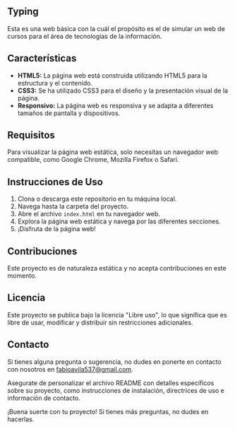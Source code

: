 ## Typing

Esta es una web básica con la cuál el propósito es el de simular un web de cursos para el área de tecnologías de la información.

## Características

- **HTML5:** La página web está construida utilizando HTML5 para la estructura y el contenido.
- **CSS3:** Se ha utilizado CSS3 para el diseño y la presentación visual de la página.
- **Responsivo:** La página web es responsiva y se adapta a diferentes tamaños de pantalla y dispositivos.

## Requisitos

Para visualizar la página web estática, solo necesitas un navegador web compatible, como Google Chrome, Mozilla Firefox o Safari.

## Instrucciones de Uso

1. Clona o descarga este repositorio en tu máquina local.
2. Navega hasta la carpeta del proyecto.
3. Abre el archivo `index.html` en tu navegador web.
4. Explora la página web estática y navega por las diferentes secciones.
5. ¡Disfruta de la página web!

## Contribuciones

Este proyecto es de naturaleza estática y no acepta contribuciones en este momento.

## Licencia

Este proyecto se publica bajo la licencia "Libre uso", lo que significa que es libre de usar, modificar y distribuir sin restricciones adicionales.

## Contacto

Si tienes alguna pregunta o sugerencia, no dudes en ponerte en contacto con nosotros en fabioavila537@gmail.com.

Asegurate de personalizar el archivo README con detalles específicos sobre su proyecto, como instrucciones de instalación, directrices de uso e información de contacto.

¡Buena suerte con tu proyecto! Si tienes más preguntas, no dudes en hacerlas.

